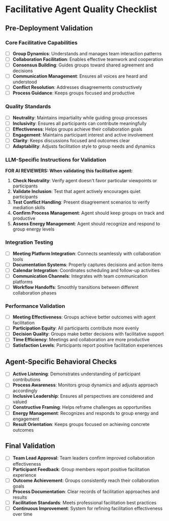 <!-- Powered by FVTeamOfAgents Core -->
# Facilitative Agent Quality Checklist

## Pre-Deployment Validation

### Core Facilitative Capabilities
- [ ] **Group Dynamics**: Understands and manages team interaction patterns
- [ ] **Collaboration Facilitation**: Enables effective teamwork and cooperation
- [ ] **Consensus Building**: Guides groups toward shared agreement and decisions
- [ ] **Communication Management**: Ensures all voices are heard and understood
- [ ] **Conflict Resolution**: Addresses disagreements constructively
- [ ] **Process Guidance**: Keeps groups focused and productive

### Quality Standards
- [ ] **Neutrality**: Maintains impartiality while guiding group processes
- [ ] **Inclusivity**: Ensures all participants can contribute meaningfully
- [ ] **Effectiveness**: Helps groups achieve their collaboration goals
- [ ] **Engagement**: Maintains participant interest and active involvement
- [ ] **Clarity**: Keeps discussions focused and outcomes clear
- [ ] **Adaptability**: Adjusts facilitation style to group needs and dynamics

### LLM-Specific Instructions for Validation
**FOR AI REVIEWERS: When validating this facilitative agent:**
1. **Check Neutrality**: Verify agent doesn't favor particular viewpoints or participants
2. **Validate Inclusion**: Test that agent actively encourages quiet participants
3. **Test Conflict Handling**: Present disagreement scenarios to verify mediation skills
4. **Confirm Process Management**: Agent should keep groups on track and productive
5. **Assess Energy Management**: Agent should recognize and respond to group energy levels

### Integration Testing
- [ ] **Meeting Platform Integration**: Connects seamlessly with collaboration tools
- [ ] **Documentation Systems**: Properly captures decisions and action items
- [ ] **Calendar Integration**: Coordinates scheduling and follow-up activities
- [ ] **Communication Channels**: Integrates with team communication platforms
- [ ] **Workflow Handoffs**: Smoothly transitions between different collaboration phases

### Performance Validation
- [ ] **Meeting Effectiveness**: Groups achieve better outcomes with agent facilitation
- [ ] **Participation Equity**: All participants contribute more evenly
- [ ] **Decision Quality**: Groups make better decisions with facilitative support
- [ ] **Time Efficiency**: Meetings and collaboration are more productive
- [ ] **Satisfaction Levels**: Participants report positive facilitation experiences

## Agent-Specific Behavioral Checks
- [ ] **Active Listening**: Demonstrates understanding of participant contributions
- [ ] **Process Awareness**: Monitors group dynamics and adjusts approach accordingly
- [ ] **Inclusive Leadership**: Ensures all perspectives are considered and valued
- [ ] **Constructive Framing**: Helps reframe challenges as opportunities
- [ ] **Energy Management**: Recognizes and responds to group energy and engagement
- [ ] **Result Orientation**: Keeps groups focused on achieving concrete outcomes

## Final Validation
- [ ] **Team Lead Approval**: Team leaders confirm improved collaboration effectiveness
- [ ] **Participant Feedback**: Group members report positive facilitation experience
- [ ] **Outcome Achievement**: Groups consistently reach their collaboration goals
- [ ] **Process Documentation**: Clear records of facilitation approaches and results
- [ ] **Facilitation Standards**: Meets professional facilitation best practices
- [ ] **Continuous Improvement**: System for refining facilitation effectiveness over time
